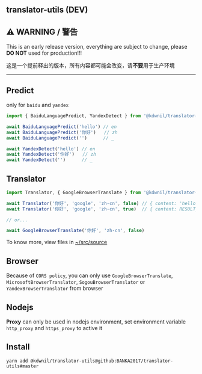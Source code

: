 translator-utils (DEV)
---

## ⚠ WARNING / 警告

This is an early release version, everything are subject to change, please **DO NOT** used for production!!!

这是一个提前释出的版本，所有内容都可能会改变，请**不要**用于生产环境

---

## Predict

only for `baidu` and `yandex`

```javascript
import { BaiduLanguagePredict, YandexDetect } from '@kdwnil/translator-utils'

await BaiduLanguagePredict('hello') // en
await BaiduLanguagePredict('你好')   // zh
await BaiduLanguagePredict('')      // _

await YandexDetect('hello') // en
await YandexDetect('你好')   // zh
await YandexDetect('')      // _

```

## Translator

```javascript
import Translator, { GoogleBrowserTranslate } from '@kdwnil/translator-utils'

await Translator('你好', 'google', 'zh-cn', false) // { content: 'hello', message: '' }
await Translator('你好', 'google', 'zh-cn', true)  // { content: RESULT_CONTENT_FROM_GOOGLE_TRANSLATOR, message: '' }

// or...

await GoogleBrowserTranslate('你好', 'zh-cn', false)
```

To know more, view files in [~/src/source](https://github.com/BANKA2017/translator-utils/tree/master/src/source)

## Browser

Because of `CORS policy`, you can only use `GoogleBrowserTranslate`, `MicrosoftBrowserTranslator`, `SogouBrowserTranslator` or `YandexBrowserTranslator` from browser

## Nodejs

**Proxy** can only be used in nodejs environment, set environment variable `http_proxy` and `https_proxy` to active it

## Install

```shell
yarn add @kdwnil/translator-utils@github:BANKA2017/translator-utils#master
```
